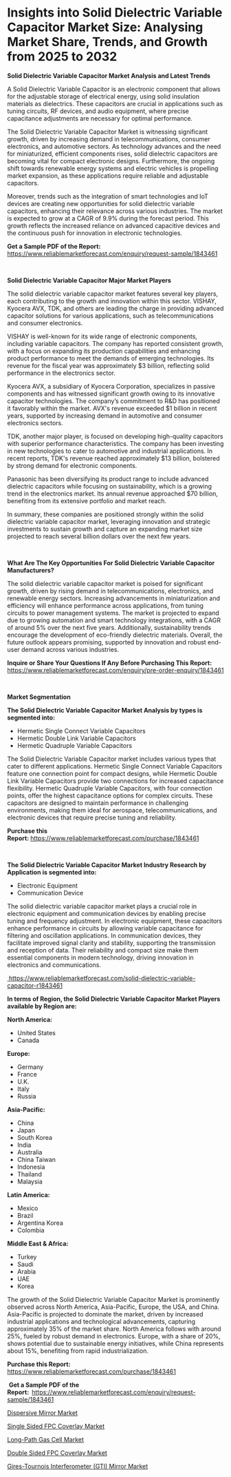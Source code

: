 <p><h1>Insights into Solid Dielectric Variable Capacitor Market Size: Analysing Market Share, Trends, and Growth from 2025 to 2032</h1></p><p><strong>Solid Dielectric Variable Capacitor Market Analysis and Latest Trends</strong></p>
<p><p>A Solid Dielectric Variable Capacitor is an electronic component that allows for the adjustable storage of electrical energy, using solid insulation materials as dielectrics. These capacitors are crucial in applications such as tuning circuits, RF devices, and audio equipment, where precise capacitance adjustments are necessary for optimal performance. </p><p>The Solid Dielectric Variable Capacitor Market is witnessing significant growth, driven by increasing demand in telecommunications, consumer electronics, and automotive sectors. As technology advances and the need for miniaturized, efficient components rises, solid dielectric capacitors are becoming vital for compact electronic designs. Furthermore, the ongoing shift towards renewable energy systems and electric vehicles is propelling market expansion, as these applications require reliable and adjustable capacitors.</p><p>Moreover, trends such as the integration of smart technologies and IoT devices are creating new opportunities for solid dielectric variable capacitors, enhancing their relevance across various industries. The market is expected to grow at a CAGR of 9.9% during the forecast period. This growth reflects the increased reliance on advanced capacitive devices and the continuous push for innovation in electronic technologies.</p></p>
<p><strong>Get a Sample PDF of the Report:&nbsp;</strong> <a href="https://www.reliablemarketforecast.com/enquiry/request-sample/1843461?utm_campaign=1885&utm_medium=2&utm_source=Github&utm_content=ia&utm_term=06042025&utm_id=solid-dielectric-variable-capacitor">https://www.reliablemarketforecast.com/enquiry/request-sample/1843461</a></p>
<p>&nbsp;</p>
<p><strong>Solid Dielectric Variable Capacitor Major Market Players</strong></p>
<p><p>The solid dielectric variable capacitor market features several key players, each contributing to the growth and innovation within this sector. VISHAY, Kyocera AVX, TDK, and others are leading the charge in providing advanced capacitor solutions for various applications, such as telecommunications and consumer electronics.</p><p>VISHAY is well-known for its wide range of electronic components, including variable capacitors. The company has reported consistent growth, with a focus on expanding its production capabilities and enhancing product performance to meet the demands of emerging technologies. Its revenue for the fiscal year was approximately $3 billion, reflecting solid performance in the electronics sector.</p><p>Kyocera AVX, a subsidiary of Kyocera Corporation, specializes in passive components and has witnessed significant growth owing to its innovative capacitor technologies. The company’s commitment to R&D has positioned it favorably within the market. AVX's revenue exceeded $1 billion in recent years, supported by increasing demand in automotive and consumer electronics sectors.</p><p>TDK, another major player, is focused on developing high-quality capacitors with superior performance characteristics. The company has been investing in new technologies to cater to automotive and industrial applications. In recent reports, TDK's revenue reached approximately $13 billion, bolstered by strong demand for electronic components.</p><p>Panasonic has been diversifying its product range to include advanced dielectric capacitors while focusing on sustainability, which is a growing trend in the electronics market. Its annual revenue approached $70 billion, benefiting from its extensive portfolio and market reach.</p><p>In summary, these companies are positioned strongly within the solid dielectric variable capacitor market, leveraging innovation and strategic investments to sustain growth and capture an expanding market size projected to reach several billion dollars over the next few years.</p></p>
<p>&nbsp;</p>
<p><strong>What Are The Key Opportunities For Solid Dielectric Variable Capacitor Manufacturers?</strong></p>
<p><p>The solid dielectric variable capacitor market is poised for significant growth, driven by rising demand in telecommunications, electronics, and renewable energy sectors. Increasing advancements in miniaturization and efficiency will enhance performance across applications, from tuning circuits to power management systems. The market is projected to expand due to growing automation and smart technology integrations, with a CAGR of around 5% over the next five years. Additionally, sustainability trends encourage the development of eco-friendly dielectric materials. Overall, the future outlook appears promising, supported by innovation and robust end-user demand across various industries.</p></p>
<p><strong>Inquire or Share Your Questions If Any Before Purchasing This Report:</strong> <a href="https://www.reliablemarketforecast.com/enquiry/pre-order-enquiry/1843461?utm_campaign=1885&utm_medium=2&utm_source=Github&utm_content=ia&utm_term=06042025&utm_id=solid-dielectric-variable-capacitor">https://www.reliablemarketforecast.com/enquiry/pre-order-enquiry/1843461</a></p>
<p>&nbsp;</p>
<p><strong>Market Segmentation</strong></p>
<p><strong>The Solid Dielectric Variable Capacitor Market Analysis by types is segmented into:</strong></p>
<p><ul><li>Hermetic Single Connect Variable Capacitors</li><li>Hermetic Double Link Variable Capacitors</li><li>Hermetic Quadruple Variable Capacitors</li></ul></p>
<p><p>The Solid Dielectric Variable Capacitor market includes various types that cater to different applications. Hermetic Single Connect Variable Capacitors feature one connection point for compact designs, while Hermetic Double Link Variable Capacitors provide two connections for increased capacitance flexibility. Hermetic Quadruple Variable Capacitors, with four connection points, offer the highest capacitance options for complex circuits. These capacitors are designed to maintain performance in challenging environments, making them ideal for aerospace, telecommunications, and electronic devices that require precise tuning and reliability.</p></p>
<p><strong>Purchase this Report:&nbsp;</strong><a href="https://www.reliablemarketforecast.com/purchase/1843461?utm_campaign=1885&utm_medium=2&utm_source=Github&utm_content=ia&utm_term=06042025&utm_id=solid-dielectric-variable-capacitor">https://www.reliablemarketforecast.com/purchase/1843461</a></p>
<p>&nbsp;</p>
<p><strong>The Solid Dielectric Variable Capacitor Market Industry Research by Application is segmented into:</strong></p>
<p><ul><li>Electronic Equipment</li><li>Communication Device</li></ul></p>
<p><p>The solid dielectric variable capacitor market plays a crucial role in electronic equipment and communication devices by enabling precise tuning and frequency adjustment. In electronic equipment, these capacitors enhance performance in circuits by allowing variable capacitance for filtering and oscillation applications. In communication devices, they facilitate improved signal clarity and stability, supporting the transmission and reception of data. Their reliability and compact size make them essential components in modern technology, driving innovation in electronics and communications.</p></p>
<p><a href="https://www.reliablemarketforecast.com/solid-dielectric-variable-capacitor-r1843461?utm_campaign=1885&utm_medium=2&utm_source=Github&utm_content=ia&utm_term=06042025&utm_id=solid-dielectric-variable-capacitor">&nbsp;https://www.reliablemarketforecast.com/solid-dielectric-variable-capacitor-r1843461</a></p>
<p><strong>In terms of Region, the Solid Dielectric Variable Capacitor Market Players available by Region are:</strong></p>
<p>
    <p> <strong> North America: </strong>
        <ul>
            <li>United States</li>
            <li>Canada</li>
        </ul>
        </p> 
    <p> <strong> Europe: </strong>
        <ul>
            <li>Germany</li>
            <li>France</li>
            <li>U.K.</li>
            <li>Italy</li>
            <li>Russia</li>
        </ul>
        </p> 
    <p> <strong> Asia-Pacific: </strong>
        <ul>
            <li>China</li>
            <li>Japan</li>
            <li>South Korea</li>
            <li>India</li>
            <li>Australia</li>
            <li>China Taiwan</li>
            <li>Indonesia</li>
            <li>Thailand</li>
            <li>Malaysia</li>
        </ul>
        </p> 
    <p> <strong> Latin America: </strong>
        <ul>
            <li>Mexico</li>
            <li>Brazil</li>
            <li>Argentina Korea</li>
            <li>Colombia</li>
        </ul>
        </p> 
    <p> <strong> Middle East & Africa: </strong>
        <ul>
            <li>Turkey</li>
            <li>Saudi</li>
            <li>Arabia</li>
            <li>UAE</li>
            <li>Korea</li>
        </ul>
    </p>
    </p>
<p><p>The growth of the Solid Dielectric Variable Capacitor Market is prominently observed across North America, Asia-Pacific, Europe, the USA, and China. Asia-Pacific is projected to dominate the market, driven by increased industrial applications and technological advancements, capturing approximately 35% of the market share. North America follows with around 25%, fueled by robust demand in electronics. Europe, with a share of 20%, shows potential due to sustainable energy initiatives, while China represents about 15%, benefiting from rapid industrialization.</p></p>
<p><strong>Purchase this Report: </strong><a href="https://www.reliablemarketforecast.com/purchase/1843461?utm_campaign=1885&utm_medium=2&utm_source=Github&utm_content=ia&utm_term=06042025&utm_id=solid-dielectric-variable-capacitor">https://www.reliablemarketforecast.com/purchase/1843461</a></p>
<p>&nbsp;<strong>Get a Sample PDF of the Report:&nbsp;&nbsp;</strong><a href="https://www.reliablemarketforecast.com/enquiry/request-sample/1843461?utm_campaign=1885&utm_medium=2&utm_source=Github&utm_content=ia&utm_term=06042025&utm_id=solid-dielectric-variable-capacitor">https://www.reliablemarketforecast.com/enquiry/request-sample/1843461</a></p>
<p><strong></strong></p>
<p><p><a href="https://github.com/waackheidtn5/Market-Research-Report-List-1/blob/main/dispersive-mirror-market.md?utm_campaign=1885&utm_medium=2&utm_source=Github&utm_content=ia&utm_term=06042025&utm_id=solid-dielectric-variable-capacitor">Dispersive Mirror Market</a></p><p><a href="https://github.com/gallatannyv6/Market-Research-Report-List-1/blob/main/single-sided-fpc-coverlay-market.md?utm_campaign=1885&utm_medium=2&utm_source=Github&utm_content=ia&utm_term=06042025&utm_id=solid-dielectric-variable-capacitor">Single Sided FPC Coverlay Market</a></p><p><a href="https://github.com/guzmabugbyf1/Market-Research-Report-List-1/blob/main/long-path-gas-cell-market.md?utm_campaign=1885&utm_medium=2&utm_source=Github&utm_content=ia&utm_term=06042025&utm_id=solid-dielectric-variable-capacitor">Long-Path Gas Cell Market</a></p><p><a href="https://github.com/wwwkeltoum/Market-Research-Report-List-5/blob/main/double-sided-fpc-coverlay-market.md?utm_campaign=1885&utm_medium=2&utm_source=Github&utm_content=ia&utm_term=06042025&utm_id=solid-dielectric-variable-capacitor">Double Sided FPC Coverlay Market</a></p><p><a href="https://github.com/melascalbirp/Market-Research-Report-List-1/blob/main/gires-tournois-interferometer-gti-mirror-market.md?utm_campaign=1885&utm_medium=2&utm_source=Github&utm_content=ia&utm_term=06042025&utm_id=solid-dielectric-variable-capacitor">Gires-Tournois Interferometer (GTI) Mirror Market</a></p></p>